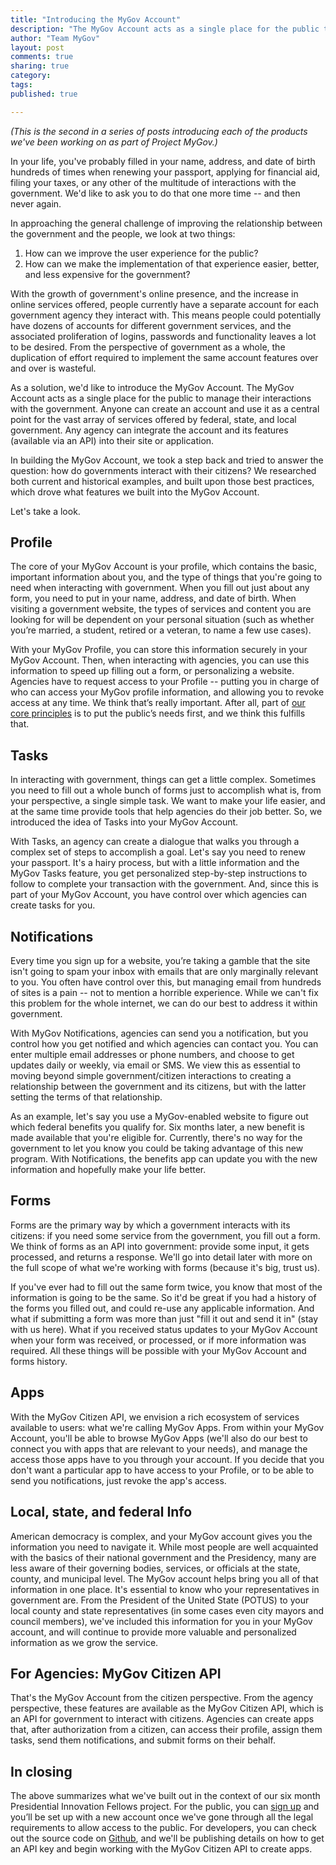 ```yaml
---
title: "Introducing the MyGov Account"
description: "The MyGov Account acts as a single place for the public to manage their interactions with the government. Anyone can create an account and use it as a central point for all of the vast array of services offered by federal, state and local government."
author: "Team MyGov"
layout: post
comments: true
sharing: true
category: 
tags: 
published: true

---
```


*(This is the second in a series of posts introducing each of the products we've been working on as part of Project MyGov.)*

In your life, you've probably filled in your name, address, and date of birth hundreds of times when renewing your passport, applying for financial aid, filing your taxes, or any other of the multitude of interactions with the government. We'd like to ask you to do that one more time -- and then never again.

In approaching the general challenge of improving the relationship between the government and the people, we look at two things:

1. How can we improve the user experience for the public?
2. How can we make the implementation of that experience easier, better, and less expensive for the government? 

With the growth of government's online presence, and the increase in online services offered, people currently have a separate account for each government agency they interact with. This means people could potentially have dozens of accounts for different government services, and the associated proliferation of logins, passwords and functionality leaves a lot to be desired. From the perspective of government as a whole, the duplication of effort required to implement the same account features over and over is wasteful.

As a solution, we'd like to introduce the MyGov Account. The MyGov Account acts as a single place for the public to manage their interactions with the government. Anyone can create an account and use it as a central point for the vast array of services offered by federal, state, and local government. Any agency can integrate the account and its features (available via an API) into their site or application.

In building the MyGov Account, we took a step back and tried to answer the question: how do governments interact with their citizens? We researched both current and historical examples, and built upon those best practices, which drove what features we built into the MyGov Account.

Let's take a look.

## Profile

The core of your MyGov Account is your profile, which contains the basic, important information about you, and the type of things that you're going to need when interacting with government. When you fill out just about any form, you need to put in your name, address, and date of birth. When visiting a government website, the types of services and content you are looking for will be dependent on your personal situation (such as whether you’re married, a student, retired or a veteran, to name a few use cases).

With your MyGov Profile, you can store this information securely in your MyGov Account. Then, when interacting with agencies, you can use this information to speed up filling out a form, or personalizing a website. Agencies have to request access to your Profile -- putting you in charge of who can access your MyGov profile information, and allowing you to revoke access at any time. We think that’s really important. After all, part of [our core principles](http://presidential-innovation-fellows.github.com/mygov/2012/12/27/We-believe-Project-MyGov-principles) is to put the public’s needs first, and we think this fulfills that.

## Tasks

In interacting with government, things can get a little complex. Sometimes you need to fill out a whole bunch of forms just to accomplish what is, from your perspective, a single simple task. We want to make your life easier, and at the same time provide tools that help agencies do their job better. So, we introduced the idea of Tasks into your MyGov Account.

With Tasks, an agency can create a dialogue that walks you through a complex set of steps to accomplish a goal. Let's say you need to renew your passport. It's a hairy process, but with a little information and the MyGov Tasks feature, you get personalized step-by-step instructions to follow to complete your transaction with the government. And, since this is part of your MyGov Account, you have control over which agencies can create tasks for you.

## Notifications

Every time you sign up for a website, you’re taking a gamble that the site isn't going to spam your inbox with emails that are only marginally relevant to you. You often have control over this, but managing email from hundreds of sites is a pain -- not to mention a horrible experience. While we can't fix this problem for the whole internet, we can do our best to address it within government.

With MyGov Notifications, agencies can send you a notification, but you control how you get notified and which agencies can contact you. You can enter multiple email addresses or phone numbers, and choose to get updates daily or weekly, via email or SMS. We view this as essential to moving beyond simple government/citizen interactions to creating a relationship between the government and its citizens, but with the latter setting the terms of that relationship.

As an example, let's say you use a MyGov-enabled website to figure out which federal benefits you qualify for. Six months later, a new benefit is made available that you're eligible for. Currently, there's no way for the government to let you know you could be taking advantage of this new program. With Notifications, the benefits app can update you with the new information and hopefully make your life better.

## Forms

Forms are the primary way by which a government interacts with its citizens: if you need some service from the government, you fill out a form. We think of forms as an API into government: provide some input, it gets processed, and returns a response. We'll go into detail later with more on the full scope of what we're working with forms (because it's big, trust us).

If you've ever had to fill out the same form twice, you know that most of the information is going to be the same. So it'd be great if you had a history of the forms you filled out, and could re-use any applicable information. And what if submitting a form was more than just "fill it out and send it in" (stay with us here). What if you received status updates to your MyGov Account when your form was received, or processed, or if more information was required. All these things will be possible with your MyGov Account and forms history.

## Apps

With the MyGov Citizen API, we envision a rich ecosystem of services available to users: what we're calling MyGov Apps. From within your MyGov Account, you'll be able to browse MyGov Apps (we'll also do our best to connect you with apps that are relevant to your needs), and manage the access those apps have to you through your account. If you decide that you don't want a particular app to have access to your Profile, or to be able to send you notifications, just revoke the app's access.

## Local, state, and federal Info

American democracy is complex, and your MyGov account gives you the information you need to navigate it. While most people are well acquainted with the basics of their national government and the Presidency, many are less aware of their governing bodies, services, or officials at the state, county, and municipal level. The MyGov account helps bring you all of that information in one place. It's essential to know who your representatives in government are. From the President of the United State (POTUS) to your local county and state representatives (in some cases even city mayors and council members), we've included this information for you in your MyGov account, and will continue to provide more valuable and personalized information as we grow the service.

## For Agencies: MyGov Citizen API

That's the MyGov Account from the citizen perspective. From the agency perspective, these features are available as the MyGov Citizen API, which is an API for government to interact with citizens. Agencies can create apps that, after authorization from a citizen, can access their profile, assign them tasks, send them notifications, and submit forms on their behalf.

## In closing

The above summarizes what we've built out in the context of our six month Presidential Innovation Fellows project. For the public, you can [sign up](https://my.usa.gov) and you’ll be set up with a new account once we've gone through all the legal requirements to allow access to the public. For developers, you can check out the source code on [Github](https://github.com/gsa-ocsit/mygov-account), and we'll be publishing details on how to get an API key and begin working with the MyGov Citizen API to create apps.